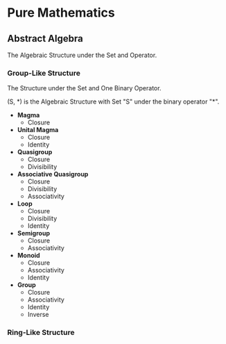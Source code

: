 # Pure Mathematics

## Abstract Algebra

The Algebraic Structure under the Set and Operator.

### Group-Like Structure

The Structure under the Set and One Binary Operator.

(S, \*) is the Algebraic Structure with Set "S" under the binary operator "\*".

- **Magma**
  - Closure
- **Unital Magma**
  - Closure
  - Identity
- **Quasigroup**
  - Closure
  - Divisibility
- **Associative Quasigroup**
  - Closure
  - Divisibility
  - Associativity
- **Loop**
  - Closure
  - Divisibility
  - Identity
- **Semigroup**
  - Closure
  - Associativity
- **Monoid**
  - Closure
  - Associativity
  - Identity
- **Group**
  - Closure
  - Associativity
  - Identity
  - Inverse

### Ring-Like Structure
